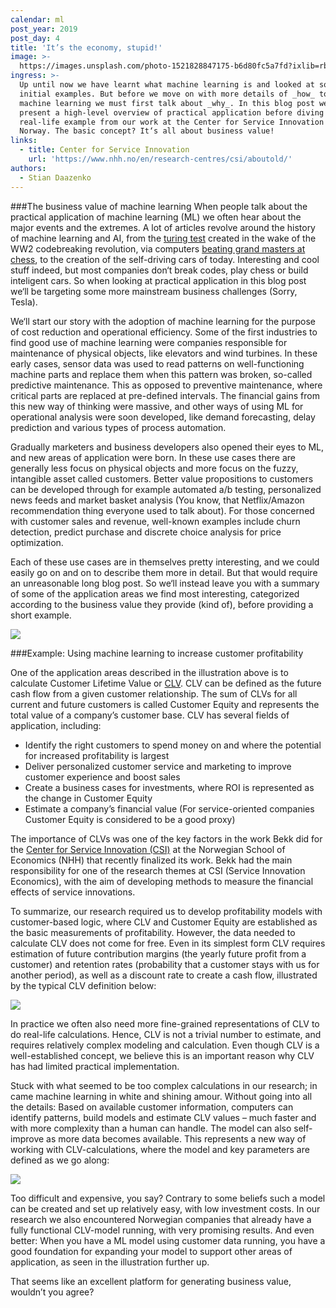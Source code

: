 ```yaml
---
calendar: ml
post_year: 2019
post_day: 4
title: 'It’s the economy, stupid!'
image: >-
  https://images.unsplash.com/photo-1521828847175-b6d80fc5a7fd?ixlib=rb-1.2.1&ixid=eyJhcHBfaWQiOjEyMDd9&auto=format&fit=crop&w=1100&q=60
ingress: >-
  Up until now we have learnt what machine learning is and looked at some
  initial examples. But before we move on with more details of _how_ to do
  machine learning we must first talk about _why_. In this blog post we‘ll
  present a high-level overview of practical application before diving into a
  real-life example from our work at the Center for Service Innovation (CSI) in
  Norway. The basic concept? It‘s all about business value!
links:
  - title: Center for Service Innovation
    url: 'https://www.nhh.no/en/research-centres/csi/aboutold/'
authors:
  - Stian Daazenko
---
```

###The business value of machine learning
When people talk about the practical application of machine learning (ML) we often hear about the major events and the extremes. A lot of articles revolve around the history of machine learning and AI, from the [turing test](https://searchenterpriseai.techtarget.com/definition/Turing-test) created in the wake of the WW2 codebreaking revolution, via computers [beating grand masters at chess](https://en.wikipedia.org/wiki/Deep_Blue_(chess_computer)), to the creation of the self-driving cars of today. Interesting and cool stuff indeed, but most companies don‘t break codes, play chess or build inteligent cars. So when looking at practical application in this blog post we‘ll be targeting some more mainstream business challenges (Sorry, Tesla).

We‘ll start our story with the adoption of machine learning for the purpose of cost reduction and operational efficiency. Some of the first industries to find good use of machine learning were companies responsible for maintenance of physical objects, like elevators and wind turbines. In these early cases, sensor data was used to read patterns on well-functioning machine parts and replace them when this pattern was broken, so-called predictive maintenance. This as opposed to preventive maintenance, where critical parts are replaced at pre-defined intervals. The financial gains from this new way of thinking were massive, and other ways of using ML for operational analysis were soon developed, like demand forecasting, delay prediction and various types of process automation.

Gradually marketers and business developers also opened their eyes to ML, and new areas of application were born. In these use cases there are generally less focus on physical objects and more focus on the fuzzy, intangible asset called customers. Better value propositions to customers can be developed through for example automated a/b testing, personalized news feeds and market basket analysis (You know, that Netflix/Amazon recommendation thing everyone used to talk about). For those concerned with customer sales and revenue, well-known examples include churn detection, predict purchase and discrete choice analysis for price optimization. 

Each of these use cases are in themselves pretty interesting, and we could easily go on and on to describe them more in detail. But that would require an unreasonable long blog post. So we‘ll instead leave you with a summary of some of the application areas we find most interesting, categorized according to the business value they provide (kind of), before providing a short example. 

![](/assets/ml_4_pic1-white-background.png)

###Example: Using machine learning to increase customer profitability

One of the application areas described in the illustration above is to calculate Customer Lifetime Value or [CLV](https://en.wikipedia.org/wiki/Customer_lifetime_value). CLV can be defined as the future cash flow from a given customer relationship. The sum of CLVs for all current and future customers is called Customer Equity and represents the total value of a company’s customer base. CLV has several fields of application, including:

* Identify the right customers to spend money on and where the potential for increased profitability is largest
* Deliver personalized customer service and marketing to improve customer experience and boost sales
* Create a business cases for investments, where ROI is represented as the change in Customer Equity
* Estimate a company’s financial value (For service-oriented companies Customer Equity is considered to be a good proxy)

The importance of CLVs was one of the key factors in the work Bekk did for the [Center for Service Innovation (CSI)](https://www.nhh.no/en/research-centres/csi/aboutold/) at the Norwegian School of Economics (NHH) that recently finalized its work. Bekk had the main responsibility for one of the research themes at CSI (Service Innovation Economics), with the aim of developing methods to measure the financial effects of service innovations. 

To summarize, our research required us to develop profitability models with customer-based logic, where CLV and Customer Equity are established as the basic measurements of profitability. However, the data needed to calculate CLV does not come for free. Even in its simplest form CLV requires estimation of future contribution margins (the yearly future profit from a customer) and retention rates (probability that a customer stays with us for another period), as well as a discount rate to create a cash flow, illustrated by the typical CLV definition below: 

![](/assets/ml_4_pic2-white-background.png)

In practice we often also need more fine-grained representations of CLV to do real-life calculations. Hence, CLV is not a trivial number to estimate, and requires relatively complex modeling and calculation. Even though CLV is a well-established concept, we believe this is an important reason why CLV has had limited practical implementation. 

Stuck with what seemed to be too complex calculations in our research; in came machine learning in white and shining amour. Without going into all the details: Based on available customer information, computers can identify patterns, build models and estimate CLV values – much faster and with more complexity than a human can handle. The model can also self-improve as more data becomes available. This represents a new way of working with CLV-calculations, where the model and key parameters are defined as we go along:

![](/assets/ml_4_pic3-white-background.png)

Too difficult and expensive, you say? Contrary to some beliefs such a model can be created and set up relatively easy, with low investment costs. In our research we also encountered Norwegian companies that already have a fully functional CLV-model running, with very promising results. And even better: When you have a ML model using customer data running, you have a good foundation for expanding your model to support other areas of application, as seen in the illustration further up. 

That seems like an excellent platform for generating business value, wouldn’t you agree?

